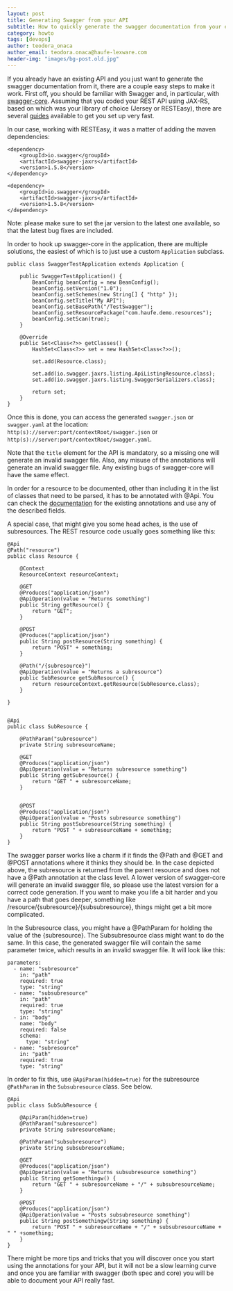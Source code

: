 ```yaml
--- 
layout: post
title: Generating Swagger from your API
subtitle: How to quickly generate the swagger documentation from your existing API.
category: howto
tags: [devops]
author: teodora_onaca
author_email: teodora.onaca@haufe-lexware.com
header-img: "images/bg-post.old.jpg"
--- 
```


If you already have an existing API and you just want to generate the swagger documentation from it, there are a couple easy steps to make it work. First off, you should be familiar with Swagger and, in particular, with [swagger-core](https://github.com/swagger-api/swagger-core). Assuming that you coded your REST API using JAX-RS, based on which was your library of choice (Jersey or RESTEasy), there are several [guides](https://github.com/swagger-api/swagger-core/wiki/Swagger-Core-JAX-RS-Project-Setup-1.5.X) available to get you set up very fast.

In our case, working with RESTEasy, it was a matter of adding the maven dependencies:

	
	<dependency>
		<groupId>io.swagger</groupId>
		<artifactId>swagger-jaxrs</artifactId>
		<version>1.5.8</version>
	</dependency>

	<dependency>
		<groupId>io.swagger</groupId>
		<artifactId>swagger-jaxrs</artifactId>
		<version>1.5.8</version>
	</dependency>


Note: please make sure to set the jar version to the latest one available, so that the latest bug fixes are included.

In order to hook up swagger-core in the application, there are multiple solutions, the easiest of which is to just use a custom `Application` subclass.



	public class SwaggerTestApplication extends Application {

		public SwaggerTestApplication() {
			BeanConfig beanConfig = new BeanConfig();
			beanConfig.setVersion("1.0");
			beanConfig.setSchemes(new String[] { "http" });
			beanConfig.setTitle("My API");
			beanConfig.setBasePath("/TestSwagger");
			beanConfig.setResourcePackage("com.haufe.demo.resources");
			beanConfig.setScan(true);
		}
		
		@Override
	    public Set<Class<?>> getClasses() {
	        HashSet<Class<?>> set = new HashSet<Class<?>>();
	
	        set.add(Resource.class);
	
	        set.add(io.swagger.jaxrs.listing.ApiListingResource.class);
	        set.add(io.swagger.jaxrs.listing.SwaggerSerializers.class);
	
	        return set;
	    }
	}


Once this is done, you can access the generated `swagger.json` or `swagger.yaml` at the location: `http(s)://server:port/contextRoot/swagger.json` or `http(s)://server:port/contextRoot/swagger.yaml`.

Note that the `title` element for the API is mandatory, so a missing one will generate an invalid swagger file. Also, any misuse of the annotations will generate an invalid swagger file. Any existing bugs of swagger-core will have the same effect. 

In order for a resource to be documented, other than including it in the list of classes that need to be parsed, it has to be annotated with @Api. You can check the [documentation](https://github.com/swagger-api/swagger-core/wiki/Annotations-1.5.X) for the existing annotations and use any of the described fields. 

A special case, that might give you some head aches, is the use of subresources. The REST resource code usually goes something like this:


	@Api
	@Path("resource")
	public class Resource {
	
		@Context
		ResourceContext resourceContext;
		
		@GET
		@Produces("application/json")
		@ApiOperation(value = "Returns something")
		public String getResource() {
			return "GET";
		}
		
		@POST
		@Produces("application/json")
		public String postResource(String something) {
			return "POST" + something;
		}
		
		@Path("/{subresource}")
		@ApiOperation(value = "Returns a subresource")
		public SubResource getSubResource() {
			return resourceContext.getResource(SubResource.class);
		}
	
	}


	@Api
	public class SubResource {
		
		@PathParam("subresource")
		private String subresourceName;
	
		@GET
		@Produces("application/json")
		@ApiOperation(value = "Returns subresource something")
		public String getSubresource() {
			return "GET " + subresourceName;
		}
		
		
		@POST
		@Produces("application/json")
		@ApiOperation(value = "Posts subresource something")
		public String postSubresource(String something) {
			return "POST " + subresourceName + something;
		}
	}


The swagger parser works like a charm if it finds the @Path and @GET and @POST annotations where it thinks they should be. In the case depicted above, the subresource is returned from the parent resource and does not have a @Path annotation at the class level. A lower version of swagger-core will generate an invalid swagger file, so please use the latest version for a correct code generation. If you want to make you life a bit harder and you have a path that goes deeper, something like /resource/{subresource}/{subsubresource}, things might get a bit more complicated. 

In the Subresource class, you might have a @PathParam for holding the value of the {subresource}. The Subsubresource class might want to do the same. In this case, the generated swagger file will contain the same parameter twice, which results in an invalid swagger file. It will look like this:

	parameters:
      - name: "subresource"
        in: "path"
        required: true
        type: "string"
      - name: "subsubresource"
        in: "path"
        required: true
        type: "string"
      - in: "body"
        name: "body"
        required: false
        schema:
          type: "string"
      - name: "subresource"
        in: "path"
        required: true
        type: "string"


In order to fix this, use `@ApiParam(hidden=true)` for the subresource `@PathParam` in the `Subsubresource` class. See below.


	@Api
	public class SubSubResource {
		
		@ApiParam(hidden=true)
		@PathParam("subresource")
		private String subresourceName;
		
		@PathParam("subsubresource")
		private String subsubresourceName;
	
		@GET
		@Produces("application/json")
		@ApiOperation(value = "Returns subsubresource something")
		public String getSomethingw() {
			return "GET " + subresourceName + "/" + subsubresourceName;
		}
		
		@POST
		@Produces("application/json")
		@ApiOperation(value = "Posts subsubresource something")
		public String postSomethingw(String something) {
			return "POST " + subresourceName + "/" + subsubresourceName + " " +something;
		}
	}


There might be more tips and tricks that you will discover once you start using the annotations for your API, but it will not be a slow learning curve and once you are familiar with swagger (both spec and core) you will be able to document your API really fast.
